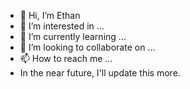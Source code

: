 - 👋 Hi, I’m Ethan
- 👀 I’m interested in ...
- 🌱 I’m currently learning ...
- 💞️ I’m looking to collaborate on ...
- 📫 How to reach me ...
- In the near future, I'll update this more.

<!---
Ethan4thewin/Ethan4thewin is a ✨ special ✨ repository because its `README.md` (this file) appears on your GitHub profile.
You can click the Preview link to take a look at your changes.
--->
